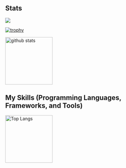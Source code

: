 




## Stats
![](https://github-profile-summary-cards.vercel.app/api/cards/profile-details?username=yu-zaburo&theme=2077)

[![trophy](https://github-profile-trophy.vercel.app/?username=yu-zaburo&theme=onedark)](https://github-profile-trophy.vercel.app/?username=yu-zaburo&theme=tokyonight)

<img alt="github stats" height="150px" src="https://github-readme-stats.vercel.app/api?username=yu-zaburo&count_private=true&show_icons=true&show_icons=true&theme=tokyonight" />


## My Skills (Programming Languages, Frameworks, and Tools)
<img alt="Top Langs" height="150px" src="https://github-readme-stats.vercel.app/api/top-langs/?username=yu-zaburo&layout=compact&count_private=true&show_icons=true&theme=tokyonight" />
